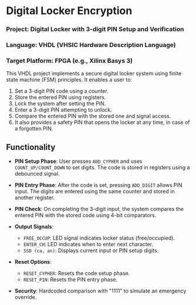 # Digital Locker Encryption

### Project: Digital Locker with 3-digit PIN Setup and Verification  
### Language: VHDL (VHSIC Hardware Description Language)  
### Target Platform: FPGA (e.g., Xilinx Basys 3)

This VHDL project implements a secure digital locker system using
finite state machine (FSM) principles. It enables a user to:

1. Set a 3-digit PIN code using a counter.
2. Store the entered PIN using registers.
3. Lock the system after setting the PIN.
4. Enter a 3-digit PIN attempting to unlock.
5. Compare the entered PIN with the stored one and signal access.
6. It also provides a safety PIN that opens the locker at any time, in case of a forgotten PIN.

## Functionality

- **PIN Setup Phase**: 
  User presses `ADD_CYPHER` and uses `COUNT_UP/COUNT_DOWN` to set digits.
  The code is stored in registers using a debounced signal.

- **PIN Entry Phase**:
  After the code is set, pressing `ADD_DIGIT` allows PIN input.
  The digits are entered using the same counter and stored in another register.

- **PIN Check**:
  On completing the 3-digit input, the system compares the entered PIN
  with the stored code using 4-bit comparators.

- **Output Signals**:
  - `FREE_OCCUP`: LED signal indicates locker status (free/occupied).
  - `ENTER_CH`: LED indicates when to enter next character.
  - `SSD (ca, an)`: Displays current input or PIN setup digits.

- **Reset Options**:
  - `RESET_CYPHER`: Resets the code setup phase.
  - `RESET_PIN`: Resets the PIN entry phase.

- **Security**:
  Hardcoded comparison with "1111" to simulate an emergency override.


